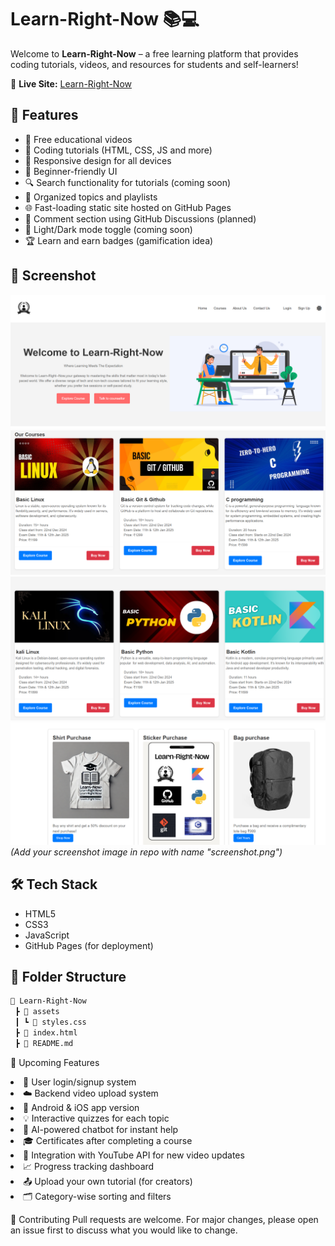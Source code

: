# Learn-Right-Now 📚💻

Welcome to **Learn-Right-Now** – a free learning platform that provides coding tutorials, videos, and resources for students and self-learners!

🔗 **Live Site:** [Learn-Right-Now](https://ishanwalia7579.github.io/Learn-Right--Now/)

## 🚀 Features

- 🎥 Free educational videos
- 📘 Coding tutorials (HTML, CSS, JS and more)
- 📱 Responsive design for all devices
- 🧠 Beginner-friendly UI
- 🔍 Search functionality for tutorials (coming soon)
- 📂 Organized topics and playlists
- 🌐 Fast-loading static site hosted on GitHub Pages
- 💬 Comment section using GitHub Discussions (planned)
- 🌙 Light/Dark mode toggle (coming soon)
- 🏆 Learn and earn badges (gamification idea)

## 📸 Screenshot

![Screenshot](learn1.png)
![Screenshot](learn2.png)
![Screenshot](learn3.png)
![Screenshot](learn4.png)*(Add your screenshot image in repo with name "screenshot.png")*

## 🛠️ Tech Stack

- HTML5
- CSS3
- JavaScript
- GitHub Pages (for deployment)

## 📂 Folder Structure

```bash
📁 Learn-Right-Now
 ┣ 📁 assets
 ┃ ┗ 📄 styles.css
 ┣ 📄 index.html
 ┣ 📄 README.md
```

🚧 Upcoming Features
<li>🔐 User login/signup system

<li>☁️ Backend video upload system

<li>📱 Android & iOS app version
<li>💡 Interactive quizzes for each topic

<li>🧠 AI-powered chatbot for instant help

<li>🎓 Certificates after completing a course

<li>🔗 Integration with YouTube API for new video updates

<li>📈 Progress tracking dashboard

<li>📤 Upload your own tutorial (for creators)

<li>🗂️ Category-wise sorting and filters

🤝 Contributing
Pull requests are welcome. For major changes, please open an issue first
to discuss what you would like to change.
